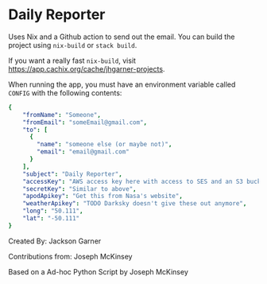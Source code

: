 # Daily Reporter

Uses Nix and a Github action to send out the email. You can build the project
using `nix-build` or `stack build`.

If you want a really fast `nix-build`, visit
https://app.cachix.org/cache/jhgarner-projects.

When running the app, you must have an environment variable called `CONFIG` with
the following contents:

```yaml
{
    "fromName": "Someone",
    "fromEmail": "someEmail@gmail.com",
    "to": [
      {
        "name": "someone else (or maybe not)",
        "email": "email@gmail.com"
      }
    ],
    "subject": "Daily Reporter",
    "accessKey": "AWS access key here with access to SES and an S3 bucket",
    "secretKey": "Similar to above",
    "apodApikey": "Get this from Nasa's website",
    "weatherApikey": "TODO Darksky doesn't give these out anymore",
    "long": "50.111",
    "lat": "-50.111"
}
```


Created By:
Jackson Garner

Contributions from:
Joseph McKinsey

Based on a Ad-hoc Python Script by Joseph McKinsey
